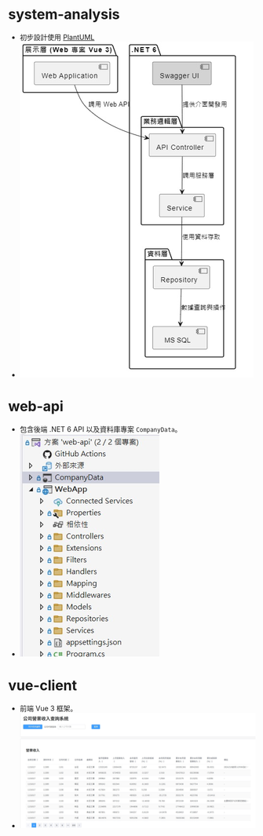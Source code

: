 # system-analysis

- 初步設計使用 [PlantUML](https://plantuml.com/)
- ![1](images/image1.jpg)
# web-api

- 包含後端 .NET 6 API 以及資料庫專案 `CompanyData`。
- ![2](images/image2.jpg)
# vue-client

- 前端 Vue 3 框架。
- ![3](images/image3.jpg)

